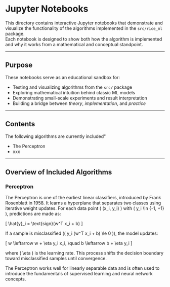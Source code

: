 # Jupyter Notebooks

This directory contains interactive Jupyter notebooks that demonstrate and visualize
the functionality of the algorithms implemented in the `src/rice_ml` package.  
Each notebook is designed to show both how the algorithm is implemented and why
it works from a mathematical and conceptual standpoint.

---

## Purpose

These notebooks serve as an educational sandbox for:

- Testing and visualizing algorithms from the `src/` package  
- Exploring mathematical intuition behind classic ML models  
- Demonstrating small-scale experiments and result interpretation  
- Building a bridge between *theory*, *implementation*, and *practice*

---

## Contents

The following algorithms are currently included"

- The Perceptron
- xxx

---

## Overview of Included Algorithms

### Perceptron

The Perceptron is one of the earliest linear classifiers, introduced by Frank Rosenblatt in 1958. It learns a hyperplane that separates two classes using iterative weight updates. For each data point \( (x_i, y_i) \) with \( y_i \in \{-1, +1\} \), predictions are made as:

\[
\hat{y}_i = \text{sign}(w^T x_i + b)
\]

If a sample is misclassified (\( y_i (w^T x_i + b) \le 0 \)), the model updates:

\[
w \leftarrow w + \eta y_i x_i, \quad b \leftarrow b + \eta y_i
\]

where \( \eta \) is the learning rate. This process shifts the decision boundary toward misclassified samples until convergence.

The Perceptron works well for linearly separable data and is often used to introduce the fundamentals of supervised learning and neural network concepts.